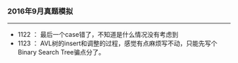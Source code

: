 ### 2016年9月真题模拟

-----------

- 1122 ： 最后一个case错了，不知道是什么情况没有考虑到
- 1123 ： AVL树的insert和调整的过程，感觉有点麻烦写不动，只能先写个Binary Search Tree骗点分了。

